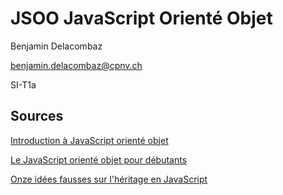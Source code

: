 # JSOO JavaScript Orienté Objet

Benjamin Delacombaz

benjamin.delacombaz@cpnv.ch

SI-T1a

## Sources

[Introduction à JavaScript orienté objet](https://developer.mozilla.org/fr/docs/Web/JavaScript/Introduction_%C3%A0_JavaScript_orient%C3%A9_objet)

[Le JavaScript orienté objet pour débutants](https://developer.mozilla.org/fr/docs/Learn/JavaScript/Objects/JS_orient%C3%A9-objet)

[Onze idées fausses sur l'héritage en JavaScript](http://sylvainpv.developpez.com/traductions/javascript/idees-fausses-heritage/)